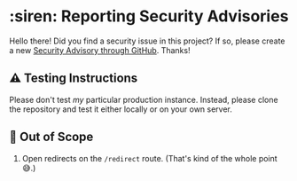 # :siren: Reporting Security Advisories

Hello there! Did you find a security issue in this project? If so, please create a new [Security Advisory through GitHub](https://github.com/andrewjkerr/bug-bounty-in-a-box/security/advisories). Thanks!

## :warning: Testing Instructions

Please don't test _my_ particular production instance. Instead, please clone the repository and test it either locally or on your own server.

## :no_good: Out of Scope

1. Open redirects on the `/redirect` route. (That's kind of the whole point :sweat_smile:.)
